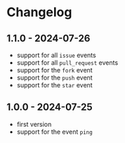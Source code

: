 # Changelog

## 1.1.0 - 2024-07-26

- support for all `issue` events
- support for all `pull_request` events
- support for the `fork` event
- support for the `push` event
- support for the `star` event

## 1.0.0 - 2024-07-25

- first version
- support for the event `ping`
